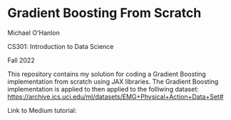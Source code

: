 # Gradient Boosting From Scratch

Michael O'Hanlon

CS301: Introduction to Data Science

Fall 2022

This repository contains my solution for coding a Gradient Boosting implementation from scratch using JAX libraries. The Gradient Boosting implementation is applied to then applied to the folliwing dataset: https://archive.ics.uci.edu/ml/datasets/EMG+Physical+Action+Data+Set#

Link to Medium tutorial:
